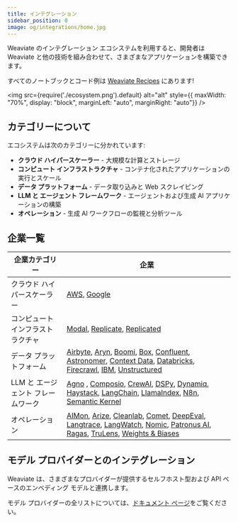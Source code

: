 ```yaml
---
title: インテグレーション
sidebar_position: 0
image: og/integrations/home.jpg
---
```


Weaviate のインテグレーション エコシステムを利用すると、開発者は Weaviate と他の技術を組み合わせて、さまざまなアプリケーションを構築できます。

すべてのノートブックとコード例は [Weaviate Recipes](https://github.com/weaviate/recipes) にあります!

<img
    src={require('./ecosystem.png').default}
    alt="alt"
    style={{ maxWidth: "70%", display: "block", marginLeft: "auto", marginRight: "auto"}}
/>


## カテゴリーについて
エコシステムは次のカテゴリーに分かれています:

* **クラウド ハイパースケーラー** - 大規模な計算とストレージ
* **コンピュート インフラストラクチャ** - コンテナ化されたアプリケーションの実行とスケール
* **データ プラットフォーム** - データ取り込みと Web スクレイピング
* **LLM と エージェント フレームワーク** - エージェントおよび生成 AI アプリケーションの構築
* **オペレーション** - 生成 AI ワークフローの監視と分析ツール



## 企業一覧

| 企業カテゴリー | 企業 |
|------------------|-----------|
| クラウド ハイパースケーラー | [AWS](/integrations/cloud-hyperscalers/aws), [Google](/integrations/cloud-hyperscalers/google)|
| コンピュート インフラストラクチャ | [Modal](/integrations/compute-infrastructure/modal), [Replicate](/integrations/compute-infrastructure/replicate), [Replicated](/integrations/compute-infrastructure/replicated) |
| データ プラットフォーム |[Airbyte](/integrations/data-platforms/airbyte), [Aryn](/integrations/data-platforms/aryn/), [Boomi](/integrations/data-platforms/boomi/), [Box](/integrations/data-platforms/box/), [Confluent](/integrations/data-platforms/confluent), [Astronomer](/integrations/data-platforms/astronomer), [Context Data](/integrations/data-platforms/context-data/), [Databricks](/integrations/data-platforms/databricks/), [Firecrawl](/integrations/data-platforms/firecrawl), [IBM](/integrations/data-platforms/ibm/),  [Unstructured](/integrations/data-platforms/unstructured) |
| LLM と エージェント フレームワーク | [Agno](/integrations/llm-agent-frameworks/agno/) , [Composio](/integrations/llm-agent-frameworks/composio/), [CrewAI](/integrations/llm-agent-frameworks/crewai/), [DSPy](/integrations/llm-agent-frameworks/dspy/), [Dynamiq](/integrations/llm-agent-frameworks/dynamiq/), [Haystack](/integrations/llm-agent-frameworks/haystack/), [LangChain](/integrations/llm-agent-frameworks/langchain/), [LlamaIndex](/integrations/llm-agent-frameworks/llamaindex/), [N8n](/integrations/llm-agent-frameworks/n8n/), [Semantic Kernel](/integrations/llm-agent-frameworks/semantic-kernel/) |
| オペレーション | [AIMon](/integrations/operations/aimon/), [Arize](/integrations/operations/arize/), [Cleanlab](/integrations/operations/cleanlab/), [Comet](/integrations/operations/comet/), [DeepEval](/integrations/operations/deepeval/), [Langtrace](/integrations/operations/langtrace/), [LangWatch](/integrations/operations/langwatch/), [Nomic](/integrations/operations/nomic/), [Patronus AI](/integrations/operations/patronus/), [Ragas](/integrations/operations/ragas/), [TruLens](/integrations/operations/trulens/), [Weights & Biases](/integrations/operations/wandb/) |

## モデル プロバイダーとのインテグレーション
Weaviate は、さまざまなプロバイダーが提供するセルフホスト型および API ベースのエンベディング モデルと連携します。

モデル プロバイダーの全リストについては、[ドキュメント ページ](/weaviate/model-providers)をご覧ください。

